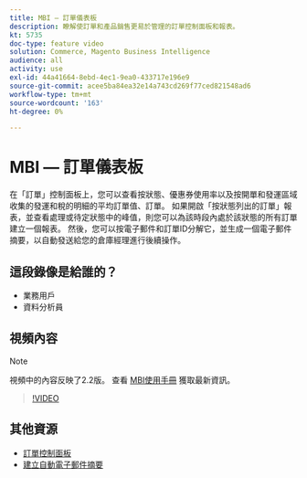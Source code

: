 ```yaml
---
title: MBI — 訂單儀表板
description: 瞭解使訂單和產品銷售更易於管理的訂單控制面板和報表。
kt: 5735
doc-type: feature video
solution: Commerce, Magento Business Intelligence
audience: all
activity: use
exl-id: 44a41664-8ebd-4ec1-9ea0-433717e196e9
source-git-commit: acee5ba84ea32e14a743cd269f77ced821548ad6
workflow-type: tm+mt
source-wordcount: '163'
ht-degree: 0%

---
```


# MBI — 訂單儀表板

在「訂單」控制面板上，您可以查看按狀態、優惠券使用率以及按開單和發運區域收集的發運和稅的明細的平均訂單值、訂單。 如果開啟「按狀態列出的訂單」報表，並查看處理或待定狀態中的峰值，則您可以為該時段內處於該狀態的所有訂單建立一個報表。 然後，您可以按電子郵件和訂單ID分解它，並生成一個電子郵件摘要，以自動發送給您的倉庫經理進行後續操作。


## 這段錄像是給誰的？

- 業務用戶
- 資料分析員

## 視頻內容

>[!NOTE]
>
>視頻中的內容反映了2.2版。 查看 [MBI使用手冊](https://docs.magento.com/mbi/) 獲取最新資訊。

>[!VIDEO](https://video.tv.adobe.com/v/35989?quality=12&learn=on)

## 其他資源

- [訂單控制面板](https://docs.magento.com/mbi/data-user/dashboards/dashboards-pro.html#orders)
- [建立自動電子郵件摘要](https://docs.magento.com/mbi/data-user/export-data/email-summaries.html)

